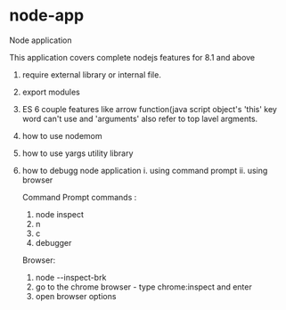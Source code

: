 # node-app
Node application

This application covers complete nodejs features for 8.1 and above

1. require external library or internal file.
2. export modules 
3. ES 6 couple features like arrow function(java script object's 'this' key word can't use and 'arguments' also refer to top lavel argments.
4. how to use nodemom
5. how to use yargs utility library
6. how to debugg node application
   i. using command prompt
   ii. using browser 

   Command Prompt commands :
    1. node inspect <filename>
    2. n <next line>
    3. c <continue till end or till debugger break point>
    4. debugger <break point at node js file>

   Browser:
    1. node --inspect-brk <filename>
    2. go to the chrome browser - type chrome:inspect and enter
    3. open browser options
